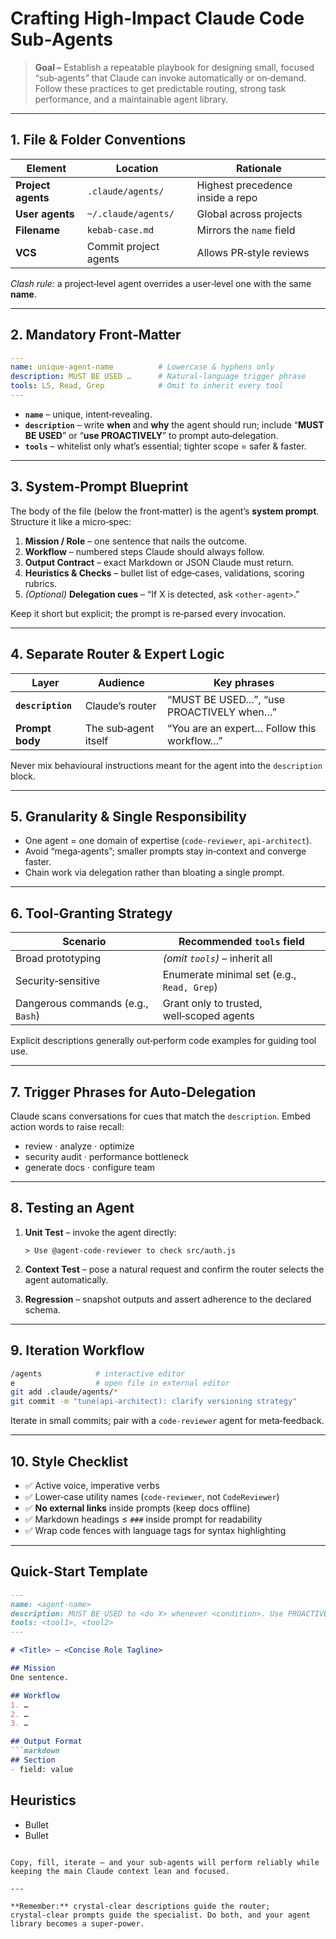 # Crafting High‑Impact Claude Code Sub‑Agents

> **Goal –** Establish a repeatable playbook for designing small, focused “sub‑agents” that Claude can invoke automatically or on‑demand. Follow these practices to get predictable routing, strong task performance, and a maintainable agent library.

---

## 1. File & Folder Conventions

| Element            | Location              | Rationale                        |
| ------------------ | --------------------- | -------------------------------- |
| **Project agents** | `.claude/agents/`     | Highest precedence inside a repo |
| **User agents**    | `~/.claude/agents/`   | Global across projects           |
| **Filename**       | `kebab-case.md`       | Mirrors the `name` field         |
| **VCS**            | Commit project agents | Allows PR‑style reviews          |

*Clash rule:* a project‑level agent overrides a user‑level one with the same **name**.

---

## 2. Mandatory Front‑Matter

```yaml
---
name: unique-agent-name          # Lowercase & hyphens only
description: MUST BE USED …      # Natural‑language trigger phrase
tools: LS, Read, Grep            # Omit to inherit every tool
---
```

* **`name`** – unique, intent‑revealing.
* **`description`** – write **when** and **why** the agent should run; include “**MUST BE USED**” or “**use PROACTIVELY**” to prompt auto‑delegation.
* **`tools`** – whitelist only what’s essential; tighter scope = safer & faster.

---

## 3. System‑Prompt Blueprint

The body of the file (below the front‑matter) is the agent’s **system prompt**. Structure it like a micro‑spec:

1. **Mission / Role** – one sentence that nails the outcome.
2. **Workflow** – numbered steps Claude should always follow.
3. **Output Contract** – exact Markdown or JSON Claude must return.
4. **Heuristics & Checks** – bullet list of edge‑cases, validations, scoring rubrics.
5. *(Optional)* **Delegation cues** – “If X is detected, ask `<other‑agent>`.”

Keep it short but explicit; the prompt is re‑parsed every invocation.

---

## 4. Separate Router & Expert Logic

| Layer             | Audience             | Key phrases                                |
| ----------------- | -------------------- | ------------------------------------------ |
| **`description`** | Claude’s router      | “MUST BE USED…”, “use PROACTIVELY when…”   |
| **Prompt body**   | The sub‑agent itself | “You are an expert… Follow this workflow…” |

Never mix behavioural instructions meant for the agent into the `description` block.

---

## 5. Granularity & Single Responsibility

* One agent = one domain of expertise (`code-reviewer`, `api-architect`).
* Avoid “mega‑agents”; smaller prompts stay in‑context and converge faster.
* Chain work via delegation rather than bloating a single prompt.

---

## 6. Tool‑Granting Strategy

| Scenario                          | Recommended `tools` field                  |
| --------------------------------- | ------------------------------------------ |
| Broad prototyping                 | *(omit `tools`)* – inherit all             |
| Security‑sensitive                | Enumerate minimal set (e.g., `Read, Grep`) |
| Dangerous commands (e.g., `Bash`) | Grant only to trusted, well‑scoped agents  |

Explicit descriptions generally out‑perform code examples for guiding tool use.

---

## 7. Trigger Phrases for Auto‑Delegation

Claude scans conversations for cues that match the `description`. Embed action words to raise recall:

* review · analyze · optimize
* security audit · performance bottleneck
* generate docs · configure team

---

## 8. Testing an Agent

1. **Unit Test** – invoke the agent directly:

   ```
   > Use @agent-code-reviewer to check src/auth.js
   ```
2. **Context Test** – pose a natural request and confirm the router selects the agent automatically.
3. **Regression** – snapshot outputs and assert adherence to the declared schema.

---

## 9. Iteration Workflow

```bash
/agents            # interactive editor
e                  # open file in external editor
git add .claude/agents/*
git commit -m "tune(api-architect): clarify versioning strategy"
```

Iterate in small commits; pair with a `code-reviewer` agent for meta‑feedback.

---

## 10. Style Checklist

* ✅ Active voice, imperative verbs
* ✅ Lower‑case utility names (`code-reviewer`, not `CodeReviewer`)
* ✅ **No external links** inside prompts (keep docs offline)
* ✅ Markdown headings ≤ `###` inside prompt for readability
* ✅ Wrap code fences with language tags for syntax highlighting

---

## Quick‑Start Template

````md
---
name: <agent-name>
description: MUST BE USED to <do X> whenever <condition>. Use PROACTIVELY before <event>.
tools: <tool1>, <tool2>
---

# <Title> – <Concise Role Tagline>

## Mission
One sentence.

## Workflow
1. …
2. …
3. …

## Output Format
```markdown
## Section
- field: value
````

## Heuristics

* Bullet
* Bullet

```

Copy, fill, iterate – and your sub‑agents will perform reliably while keeping the main Claude context lean and focused.

---

**Remember:** crystal‑clear descriptions guide the router; crystal‑clear prompts guide the specialist. Do both, and your agent library becomes a super‑power.

```
